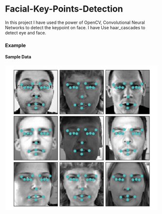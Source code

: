 # Facial-Key-Points-Detection

In this project I have used the power of OpenCV, Convolutional Neural Networks to detect the keypoint on face. I have Use haar_cascades to detect eye and face.


### Example

#### Sample Data
![alt text](https://github.com/Sidharth1998/Facial-Key-Points-Detection/blob/master/images/sample_data.png?raw=true)
